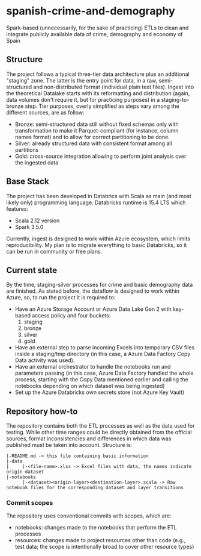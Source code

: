 # spanish-crime-and-demography

Spark-based (unnecessarily, for the sake of practicing) ETLs to clean and integrate publicly available data of crime, demography and economy of Spain

## Structure

The project follows a typical three-tier data architecture plus an additional "staging" zone. The latter is the entry point for data, in a raw, semi-structured and non-distributed format (individual plain text files). Ingest into the theoretical Datalake starts with its reformatting and distribution (again, data volumes don't require it, but for practicing purposes) in a staging-to-bronze step. Tier purposes, overly simplified as steps vary among the different sources, are as follow:

- Bronze: semi-structured data still without fixed schemas only with transformation to make it Parquet-compliant (for instance, column names format) and to allow for correct partitioning to be done.
- Silver: already structured data with consistent format among all partitions
- Gold: cross-source integration allowing to perform joint analysis over the ingested data

## Base Stack

The project has been developed in Databrics with Scala as main (and most likely only) programming language. Databricks runtime is 15.4 LTS which features:
- Scala 2.12 version
- Spark 3.5.0

Currently, ingest is designed to work within Azure ecosystem, which limits reproducibility. My plan is to migrate everything to basic Databricks, so it can be run in community or free plans.

## Current state

By the time, staging-silver processes for crime and basic demography data are finished. As stated before, the dataflow is designed to work within Azure, so, to run the project it is required to:

- Have an Azure Storage Account or Azure Data Lake Gen 2 with key-based access policy and four buckets:
    1. staging
    2. bronze
    3. silver
    4. gold
- Have an external step to parse incoming Excels into temporary CSV files inside a staging/tmp directory (in this case, a Azure Data Factory Copy Data activity was used).
- Have an external orchestrator to handle the notebooks run and parameters passing (in this case, Azure Data Factory handled the whole process, starting with the Copy Data mentioned earlier and calling the notebooks depending on which dataset was being ingested)
- Set up the Azure Databricks own secrets store (not Azure Key Vault)

## Repository how-to

The repository contains both the ETL processes as well as the data used for testing. While other time ranges could be directly obtained from the official sources, format inconsistencies and differences in which data was published must be taken into account. Structure is:

```
|-README.md -> this file containing basic information
|-data
|     |-<file-name>.xlsx -> Excel files with data, the names indicate origin dataset
|-notebooks
      |-<dataset><origin-layer><destination-layer>.scala -> Raw notebook files for the corresponding dataset and layer transitions
```
### Commit scopes

The repository uses conventional commits with scopes, which are:

- notebooks: changes made to the notebooks that perform the ETL processes
- resources: changes made to project resources other than code (e.g., test data; the scope is intentionally broad to cover other resource types)